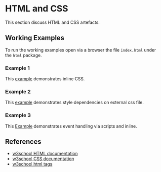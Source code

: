 # HTML and CSS

This section discuss HTML and CSS artefacts.

## Working Examples

To run the working examples open via a browser the file `index.html` under the `html` package.

### Example 1

This [example](../html/ex1/index.html) demonstrates inline CSS.

### Example 2

This [example](../html/ex2/index.html) demonstrates style dependencies on external css file.

### Example 3

This [Example](../html/ex3/index.html) demonstrates event handling via scripts and inline.

## References

* [w3school HTML documentation](https://www.w3schools.com/html/default.asp)
* [w3school CSS documentation](https://www.w3schools.com/css/default.asp)
* [w3school html tags](https://www.w3schools.com/tags/)